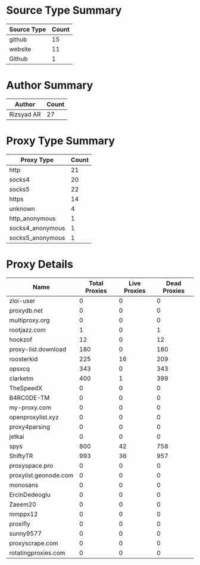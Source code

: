 # Source Type Summary

| Source Type | Count |
|-------------|-------|
| github | 15 |
| website | 11 |
| Github | 1 |


# Author Summary

| Author | Count |
|--------|-------|
| Rizsyad AR | 27 |


# Proxy Type Summary

| Proxy Type | Count |
|------------|-------|
| http | 21 |
| socks4 | 20 |
| socks5 | 22 |
| https | 14 |
| unknown | 4 |
| http_anonymous | 1 |
| socks4_anonymous | 1 |
| socks5_anonymous | 1 |


# Proxy Details

| Name | Total Proxies | Live Proxies | Dead Proxies |
|------|---------------|--------------|---------------|
| zloi-user | 0 | 0 | 0 |
| proxydb.net | 0 | 0 | 0 |
| multiproxy.org | 0 | 0 | 0 |
| rootjazz.com | 1 | 0 | 1 |
| hookzof | 12 | 0 | 12 |
| proxy-list.download | 180 | 0 | 180 |
| roosterkid | 225 | 16 | 209 |
| opsxcq | 343 | 0 | 343 |
| clarketm | 400 | 1 | 399 |
| TheSpeedX | 0 | 0 | 0 |
| B4RC0DE-TM | 0 | 0 | 0 |
| my-proxy.com | 0 | 0 | 0 |
| openproxylist.xyz | 0 | 0 | 0 |
| proxy4parsing | 0 | 0 | 0 |
| jetkai | 0 | 0 | 0 |
| spys | 800 | 42 | 758 |
| ShiftyTR | 993 | 36 | 957 |
| proxyspace.pro | 0 | 0 | 0 |
| proxylist.geonode.com | 0 | 0 | 0 |
| monosans | 0 | 0 | 0 |
| ErcinDedeoglu | 0 | 0 | 0 |
| Zaeem20 | 0 | 0 | 0 |
| mmppx12 | 0 | 0 | 0 |
| proxifly | 0 | 0 | 0 |
| sunny9577 | 0 | 0 | 0 |
| proxyscrape.com | 0 | 0 | 0 |
| rotatingproxies.com | 0 | 0 | 0 |
